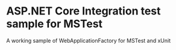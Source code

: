 # ASP.NET Core Integration test sample for MSTest
A working sample of WebApplicationFactory for MSTest and xUnit
